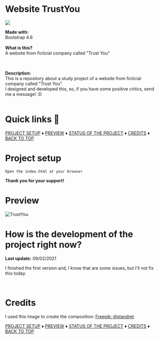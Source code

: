 # Website TrustYou

<img src="img/mockup.png" />

<b>Made with:</b><br/>
Bootstrap 4.6
<br/><br/>
<b>What is this?</b><br/>
A website from ficticial company called "Trust You"

<br/><br/>
<b>Description:</b><br/>
This is a repository about a study project of a website from ficticial company called "Trust You".
<br>
I designed and developed this, so, if you have some positive critics, send me a message! :D
<br/><br/>
# Quick links &#128150;
<div>
  
[PROJECT SETUP](#Project-setup) &diams; [PREVIEW](#Preview) &diams; [STATUS OF THE PROJECT](#How-is-the-development-of-the-project-right-now) &diams; [CREDITS](#Credits) &diams; [BACK TO TOP](#Website-TrustYou)

<div>

# Project setup
```
Open the index.html at your browser
```

<b>Thank you for your support!</b>

# Preview
<img src="img/mockup.png" alt="TrustYou" />


# How is the development of the project right now?
<b>Last update:</b> 09/02/2021

I finished the first version and, I know that are some issues, but I'll not fix this today.

<br/>

# Credits

I used this image to create the composition:
<a href="https://br.freepik.com/fotos-gratis/jovem-bonito-com-laptop-e-verificar-seu-calendario-em-branco_9279048.htm">Freepik: @standret</a>


<div>
  
[PROJECT SETUP](#Project-setup) &diams; [PREVIEW](#Preview) &diams; [STATUS OF THE PROJECT](#How-is-the-development-of-the-project-right-now) &diams; [CREDITS](#Credits) &diams; [BACK TO TOP](#Website-TrustYou)

<div>
